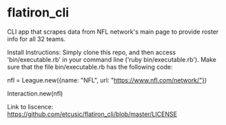 # flatiron_cli
CLI app that scrapes data from NFL network's main page to provide roster info for all 32 teams.

Install Instructions:
Simply clone this repo, and then access 'bin/executable.rb' in your command line ('ruby bin/executable.rb').
Make sure that the file bin/executable.rb has the following code:

nfl = League.new({name: "NFL", url: "https://www.nfl.com/network/"})

Interaction.new(nfl)


Link to liscence:
https://github.com/etcusic/flatiron_cli/blob/master/LICENSE
